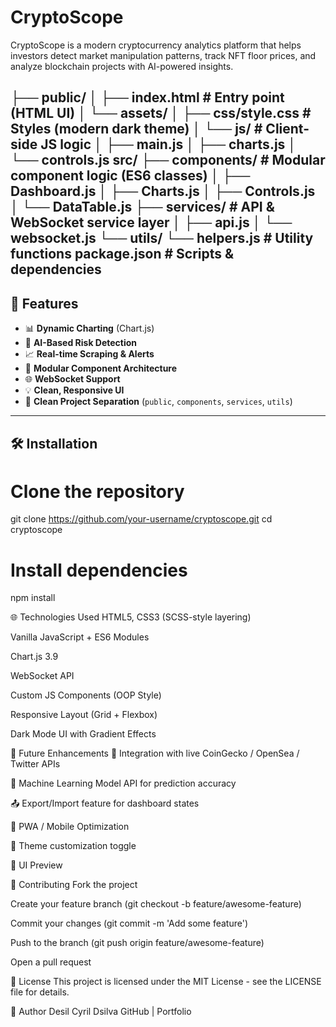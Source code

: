 # CryptoScope
CryptoScope is a modern cryptocurrency analytics platform that helps investors detect market manipulation patterns, track NFT floor prices, and analyze blockchain projects with AI-powered insights.


├── public/
│ ├── index.html # Entry point (HTML UI)
│ └── assets/
│ ├── css/style.css # Styles (modern dark theme)
│ └── js/ # Client-side JS logic
│ ├── main.js
│ ├── charts.js
│ └── controls.js
src/
├── components/ # Modular component logic (ES6 classes)
│ ├── Dashboard.js
│ ├── Charts.js
│ ├── Controls.js
│ └── DataTable.js
├── services/ # API & WebSocket service layer
│ ├── api.js
│ └── websocket.js
└── utils/
└── helpers.js # Utility functions
package.json # Scripts & dependencies
---

## 🚀 Features

- 📊 **Dynamic Charting** (Chart.js)
- 🧠 **AI-Based Risk Detection**
- 📈 **Real-time Scraping & Alerts**
- 🎯 **Modular Component Architecture**
- 🌐 **WebSocket Support**
- 💡 **Clean, Responsive UI**
- 📁 **Clean Project Separation** (`public`, `components`, `services`, `utils`)

---

## 🛠️ Installation

# Clone the repository
git clone https://github.com/your-username/cryptoscope.git
cd cryptoscope

# Install dependencies
npm install

🌐 Technologies Used
HTML5, CSS3 (SCSS-style layering)

Vanilla JavaScript + ES6 Modules

Chart.js 3.9

WebSocket API

Custom JS Components (OOP Style)

Responsive Layout (Grid + Flexbox)

Dark Mode UI with Gradient Effects

📌 Future Enhancements
🔗 Integration with live CoinGecko / OpenSea / Twitter APIs

🧠 Machine Learning Model API for prediction accuracy

📤 Export/Import feature for dashboard states

📱 PWA / Mobile Optimization

🎨 Theme customization toggle

📸 UI Preview
<!-- Add your own hosted image preview -->

🤝 Contributing
Fork the project

Create your feature branch (git checkout -b feature/awesome-feature)

Commit your changes (git commit -m 'Add some feature')

Push to the branch (git push origin feature/awesome-feature)

Open a pull request

📄 License
This project is licensed under the MIT License - see the LICENSE file for details.

👤 Author
Desil Cyril Dsilva
GitHub | Portfolio


